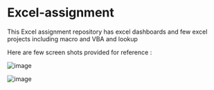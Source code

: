 # Excel-assignment
This Excel assignment repository has excel dashboards and few excel projects including macro and VBA and lookup

Here are few screen shots provided for reference :

![image](https://github.com/SakshiTalware098/Excel-assignment/assets/100411378/c9f57985-c2f1-48f1-b060-570bc75188ca)

![image](https://github.com/SakshiTalware098/Excel-assignment/assets/100411378/f6447c5a-aa18-4cd6-a72c-1b2d75372166)
